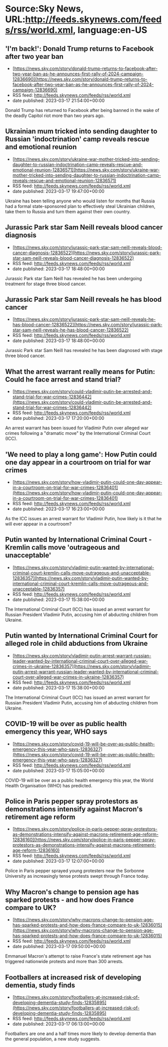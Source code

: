 # Source:Sky News, URL:http://feeds.skynews.com/feeds/rss/world.xml, language:en-US

## 'I'm back!': Donald Trump returns to Facebook after two year ban
 - [https://news.sky.com/story/donald-trump-returns-to-facebook-after-two-year-ban-as-he-announces-first-rally-of-2024-campaign-12836690](https://news.sky.com/story/donald-trump-returns-to-facebook-after-two-year-ban-as-he-announces-first-rally-of-2024-campaign-12836690)
 - RSS feed: http://feeds.skynews.com/feeds/rss/world.xml
 - date published: 2023-03-17 21:54:00+00:00

Donald Trump has returned to Facebook after being banned in the wake of the deadly Capitol riot more than two years ago.

## Ukrainian mum tricked into sending daughter to Russian 'indoctrination' camp reveals rescue and emotional reunion
 - [https://news.sky.com/story/ukraine-war-mother-tricked-into-sending-daughter-to-russian-indoctrination-camp-reveals-rescue-and-emotional-reunion-12836571](https://news.sky.com/story/ukraine-war-mother-tricked-into-sending-daughter-to-russian-indoctrination-camp-reveals-rescue-and-emotional-reunion-12836571)
 - RSS feed: http://feeds.skynews.com/feeds/rss/world.xml
 - date published: 2023-03-17 19:47:00+00:00

Ukraine has been telling anyone who would listen for months that Russia had a formal state-sponsored plan to effectively steal Ukrainian children, take them to Russia and turn them against their own country.

## Jurassic Park star Sam Neill reveals blood cancer diagnosis
 - [https://news.sky.com/story/jurassic-park-star-sam-neill-reveals-blood-cancer-diagnosis-12836522](https://news.sky.com/story/jurassic-park-star-sam-neill-reveals-blood-cancer-diagnosis-12836522)
 - RSS feed: http://feeds.skynews.com/feeds/rss/world.xml
 - date published: 2023-03-17 18:48:00+00:00

Jurassic Park star Sam Neill has revealed he has been undergoing treatment for stage three blood cancer.

## Jurassic Park star Sam Neill reveals he has blood cancer
 - [https://news.sky.com/story/jurassic-park-star-sam-neill-reveals-he-has-blood-cancer-12836522](https://news.sky.com/story/jurassic-park-star-sam-neill-reveals-he-has-blood-cancer-12836522)
 - RSS feed: http://feeds.skynews.com/feeds/rss/world.xml
 - date published: 2023-03-17 18:48:00+00:00

Jurassic Park star Sam Neill has revealed he has been diagnosed with stage three blood cancer.

## What the arrest warrant really means for Putin: Could he face arrest and stand trial?
 - [https://news.sky.com/story/could-vladimir-putin-be-arrested-and-stand-trial-for-war-crimes-12836442](https://news.sky.com/story/could-vladimir-putin-be-arrested-and-stand-trial-for-war-crimes-12836442)
 - RSS feed: http://feeds.skynews.com/feeds/rss/world.xml
 - date published: 2023-03-17 17:20:00+00:00

An arrest warrant has been issued for Vladimir Putin over alleged war crimes following a "dramatic move" by the International Criminal Court (ICC).

## 'We need to play a long game': How Putin could one day appear in a courtroom on trial for war crimes
 - [https://news.sky.com/story/how-vladimir-putin-could-one-day-appear-in-a-courtroom-on-trial-for-war-crimes-12836401](https://news.sky.com/story/how-vladimir-putin-could-one-day-appear-in-a-courtroom-on-trial-for-war-crimes-12836401)
 - RSS feed: http://feeds.skynews.com/feeds/rss/world.xml
 - date published: 2023-03-17 16:23:00+00:00

As the ICC issues an arrest warrant for Vladimir Putin, how likely is it that he will ever appear in a courtroom?

## Putin wanted by International Criminal Court - Kremlin calls move 'outrageous and unacceptable'
 - [https://news.sky.com/story/vladimir-putin-wanted-by-international-criminal-court-kremlin-calls-move-outrageous-and-unacceptable-12836357](https://news.sky.com/story/vladimir-putin-wanted-by-international-criminal-court-kremlin-calls-move-outrageous-and-unacceptable-12836357)
 - RSS feed: http://feeds.skynews.com/feeds/rss/world.xml
 - date published: 2023-03-17 15:38:00+00:00

The International Criminal Court (ICC) has issued an arrest warrant for Russian President Vladimir Putin, accusing him of abducting children from Ukraine.

## Putin wanted by International Criminal Court for alleged role in child abductions from Ukraine
 - [https://news.sky.com/story/vladimir-putin-arrest-warrant-russian-leader-wanted-by-international-criminal-court-over-alleged-war-crimes-in-ukraine-12836357](https://news.sky.com/story/vladimir-putin-arrest-warrant-russian-leader-wanted-by-international-criminal-court-over-alleged-war-crimes-in-ukraine-12836357)
 - RSS feed: http://feeds.skynews.com/feeds/rss/world.xml
 - date published: 2023-03-17 15:38:00+00:00

The International Criminal Court (ICC) has issued an arrest warrant for Russian President Vladimir Putin, accusing him of abducting children from Ukraine.

## COVID-19 will be over as public health emergency this year, WHO says
 - [https://news.sky.com/story/covid-19-will-be-over-as-public-health-emergency-this-year-who-says-12836327](https://news.sky.com/story/covid-19-will-be-over-as-public-health-emergency-this-year-who-says-12836327)
 - RSS feed: http://feeds.skynews.com/feeds/rss/world.xml
 - date published: 2023-03-17 15:05:00+00:00

COVID-19 will be over as a public health emergency this year, the World Health Organisation (WHO) has predicted.

## Police in Paris pepper spray protestors as demonstrations intensify against Macron's retirement age reform
 - [https://news.sky.com/story/police-in-paris-pepper-spray-protestors-as-demonstrations-intensify-against-macrons-retirement-age-reform-12836160](https://news.sky.com/story/police-in-paris-pepper-spray-protestors-as-demonstrations-intensify-against-macrons-retirement-age-reform-12836160)
 - RSS feed: http://feeds.skynews.com/feeds/rss/world.xml
 - date published: 2023-03-17 12:07:00+00:00

Police in Paris pepper sprayed young protesters near the Sorbonne University as increasingly tense protests swept through France today.

## Why Macron's change to pension age has sparked protests - and how does France compare to UK?
 - [https://news.sky.com/story/why-macrons-change-to-pension-age-has-sparked-protests-and-how-does-france-compare-to-uk-12836015](https://news.sky.com/story/why-macrons-change-to-pension-age-has-sparked-protests-and-how-does-france-compare-to-uk-12836015)
 - RSS feed: http://feeds.skynews.com/feeds/rss/world.xml
 - date published: 2023-03-17 09:50:00+00:00

Emmanuel Macron's attempt to raise France's state retirement age has triggered nationwide protests and more than 300 arrests.

## Footballers at increased risk of developing dementia, study finds
 - [https://news.sky.com/story/footballers-at-increased-risk-of-developing-dementia-study-finds-12835895](https://news.sky.com/story/footballers-at-increased-risk-of-developing-dementia-study-finds-12835895)
 - RSS feed: http://feeds.skynews.com/feeds/rss/world.xml
 - date published: 2023-03-17 06:13:00+00:00

Footballers are one and a half times more likely to develop dementia than the general population, a new study suggests.

